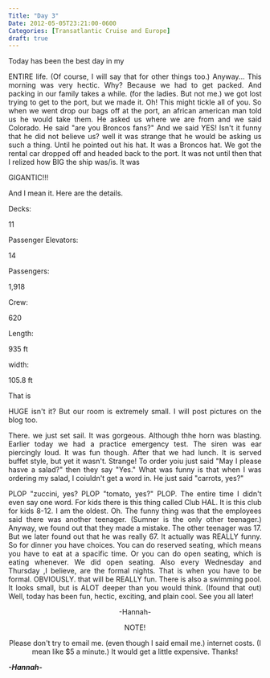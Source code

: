 ```yaml
---
Title: "Day 3"
Date: 2012-05-05T23:21:00-0600
Categories: [Transatlantic Cruise and Europe]
draft: true
---
```


<div align="JUSTIFY">

Today has been the best day in my

</div>

<div align="JUSTIFY">

ENTIRE life. (Of course, I will say that for other things too.)
Anyway... This morning was very hectic. Why? Because we had to get
packed. And packing in our family takes a while. (for the ladies. But
not me.) we got lost trying to get to the port, but we made it. Oh! This
might tickle all of you. So when we went drop our bags off at the port,
an african american man told us he would take them. He asked us where we
are from and we said Colorado. He said "are you Broncos fans?" And we
said YES! Isn't it funny that he did not believe us? well it was strange
that he would be asking us such a thing. Until he pointed out his hat.
It was a Broncos hat. We got the rental car dropped off and headed back
to the port. It was not until then that I relized how BIG the ship
was/is. It was

</div>

<div align="JUSTIFY">

</div>

<div align="JUSTIFY">

GIGANTIC!!!

</div>

<div align="JUSTIFY">

And I mean it. Here are the details.

</div>

<div align="JUSTIFY">

Decks:

</div>

<div align="JUSTIFY">

11

</div>

<div align="JUSTIFY">

Passenger Elevators:

</div>

<div align="JUSTIFY">

14

</div>

<div align="JUSTIFY">

Passengers:

</div>

<div align="JUSTIFY">

1,918

</div>

<div align="JUSTIFY">

Crew:

</div>

<div align="JUSTIFY">

620

</div>

<div align="JUSTIFY">

Length:

</div>

<div align="JUSTIFY">

935 ft

</div>

<div align="JUSTIFY">

width:

</div>

<div align="JUSTIFY">

105.8 ft

</div>

<div align="JUSTIFY">

That is

</div>

<div align="JUSTIFY">

HUGE isn't it? But our room is extremely small. I will post pictures on
the blog too.

</div>

<div align="JUSTIFY">

</div>

<div align="JUSTIFY">

There. we just set sail. It was gorgeous. Although thhe horn was
blasting. Earlier today we had a practice emergency test. The siren was
ear piercingly loud. It was fun though. After that we had lunch. It is
served buffet style, but yet it wasn't. Strange! To order yoiu just said
"May I please hasve a salad?" then they say "Yes." What was funny is
that when I was ordering my salad, I coiuldn't get a word in. He just
said "carrots, yes?"

</div>

<div align="JUSTIFY">

PLOP "zuccini, yes? PLOP "tomato, yes?" PLOP. The entire time I didn't
even say one word. For kids there is this thing called Club HAL. It is
this club for kids 8-12. I am the oldest. Oh. The funny thing was that
the employees said there was another teenager. (Sumner is the only other
teenager.) Anyway, we found out that they made a mistake. The other
teenager was 17. But we later found out that he was really 67. It
actually was REALLY funny. So for dinner you have choices. You can do
reserved seating, which means you have to eat at a spacific time. Or you
can do open seating, which is eating whenever. We did open seating. Also
every Wednesday and Thursday ,I believe, are the formal nights. That is
when you have to be formal. OBVIOUSLY. that will be REALLY fun. There is
also a swimming pool. It looks small, but is ALOT deeper than you would
think. (Ifound that out) Well, today has been fun, hectic, exciting, and
plain cool. See you all later!

</div>

<div align="CENTER">

-Hannah-

</div>

<div align="CENTER">

NOTE!

</div>

<div align="CENTER">

Please don't try to email me. (even though I said email me.) internet
costs. (I mean like \$5 a minute.) It would get a little expensive.
Thanks!

</div>


***-Hannah-***
